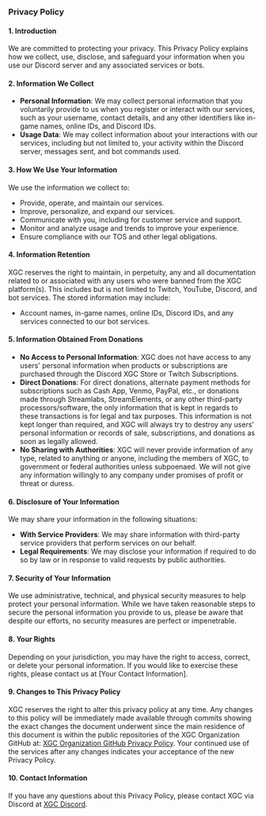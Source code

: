 ### Privacy Policy

#### 1. Introduction
We are committed to protecting your privacy. This Privacy Policy explains how we collect, use, disclose, and safeguard your information when you use our Discord server and any associated services or bots.

#### 2. Information We Collect
- **Personal Information**: We may collect personal information that you voluntarily provide to us when you register or interact with our services, such as your username, contact details, and any other identifiers like in-game names, online IDs, and Discord IDs.
- **Usage Data**: We may collect information about your interactions with our services, including but not limited to, your activity within the Discord server, messages sent, and bot commands used.

#### 3. How We Use Your Information
We use the information we collect to:
- Provide, operate, and maintain our services.
- Improve, personalize, and expand our services.
- Communicate with you, including for customer service and support.
- Monitor and analyze usage and trends to improve your experience.
- Ensure compliance with our TOS and other legal obligations.

#### 4. Information Retention
XGC reserves the right to maintain, in perpetuity, any and all documentation related to or associated with any users who were banned from the XGC platform(s). This includes but is not limited to Twitch, YouTube, Discord, and bot services. The stored information may include:
- Account names, in-game names, online IDs, Discord IDs, and any services connected to our bot services.

#### 5. Information Obtained From Donations
- **No Access to Personal Information**: XGC does not have access to any users' personal information when products or subscriptions are purchased through the Discord XGC Store or Twitch Subscriptions.
- **Direct Donations**: For direct donations, alternate payment methods for subscriptions such as Cash App, Venmo, PayPal, etc., or donations made through Streamlabs, StreamElements, or any other third-party processors/software, the only information that is kept in regards to these transactions is for legal and tax purposes. This information is not kept longer than required, and XGC will always try to destroy any users' personal information or records of sale, subscriptions, and donations as soon as legally allowed.
- **No Sharing with Authorities**: XGC will never provide information of any type, related to anything or anyone, including the members of XGC, to government or federal authorities unless subpoenaed. We will not give any information willingly to any company under promises of profit or threat or duress.

#### 6. Disclosure of Your Information
We may share your information in the following situations:
- **With Service Providers**: We may share information with third-party service providers that perform services on our behalf.
- **Legal Requirements**: We may disclose your information if required to do so by law or in response to valid requests by public authorities.

#### 7. Security of Your Information
We use administrative, technical, and physical security measures to help protect your personal information. While we have taken reasonable steps to secure the personal information you provide to us, please be aware that despite our efforts, no security measures are perfect or impenetrable.

#### 8. Your Rights
Depending on your jurisdiction, you may have the right to access, correct, or delete your personal information. If you would like to exercise these rights, please contact us at [Your Contact Information].

#### 9. Changes to This Privacy Policy
XGC reserves the right to alter this privacy policy at any time. Any changes to this policy will be immediately made available through commits showing the exact changes the document underwent since the main residence of this document is within the public repositories of the XGC Organization GitHub at: [XGC Organization GitHub Privacy Policy](https://github.com/Xieons-Gaming-Corner/public/blob/main/privacy-policy.md). Your continued use of the services after any changes indicates your acceptance of the new Privacy Policy.

#### 10. Contact Information
If you have any questions about this Privacy Policy, please contact XGC via Discord at [XGC Discord](https://discord.gg/xieon).
